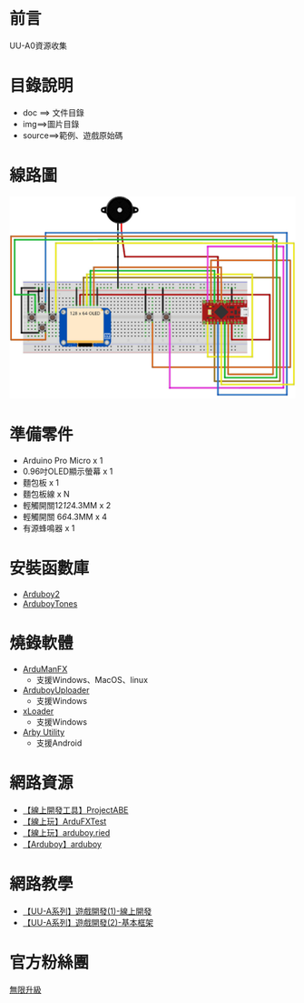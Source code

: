 # 前言
UU-A0資源收集

# 目錄說明
* doc ==> 文件目錄
* img==>圖片目錄
* source==>範例、遊戲原始碼

# 線路圖
![alt CircuitDiagram](https://github.com/channel2007/UU-A0/blob/master/img/CircuitDiagram.jpg "CircuitDiagram")

# 準備零件
* Arduino Pro Micro x 1
* 0.96吋OLED顯示螢幕 x 1
* 麵包板 x 1
* 麵包板線 x N
* 輕觸開關12*12*4.3MM x 2
* 輕觸開關 6*6*4.3MM x 4
* 有源蜂鳴器 x 1

# 安裝函數庫
* [Arduboy2](https://github.com/MLXXXp/Arduboy2)
* [ArduboyTones](https://github.com/MLXXXp/ArduboyTones)

# 燒錄軟體
* [ArduManFX](https://github.com/tuxinator2009/ArduManFX/releases)
  * 支援Windows、MacOS、linux
* [ArduboyUploader](https://github.com/eried/ArduboyUploader/releases/tag/1.4)
  * 支援Windows
* [xLoader](https://github.com/binaryupdates/xLoader)
  * 支援Windows
* [Arby Utility](https://github.com/obono/ArbyUtility?tab=readme-ov-file)
  * 支援Android

# 網路資源
* [【線上開發工具】ProjectABE](https://felipemanga.github.io/ProjectABE/)
* [【線上玩】ArduFXTest](https://bateske.github.io/ArduFXTest/)
* [【線上玩】arduboy.ried](https://arduboy.ried.cl/)
* [【Arduboy】arduboy](https://www.arduboy.com/?spm=a2c4e.11153940.blogcont658194.6.45b54ecbV1huX1)



# 網路教學
* [【UU-A系列】遊戲開發(1)-線上開發](https://uupgrade.medium.com/uu-a%E7%B3%BB%E5%88%97-%E9%81%8A%E6%88%B2%E9%96%8B%E7%99%BC-1-%E7%B7%9A%E4%B8%8A%E9%96%8B%E7%99%BC-19f8f091bb55)
* [【UU-A系列】遊戲開發(2)-基本框架](https://uupgrade.medium.com/uu-a%E7%B3%BB%E5%88%97-%E9%81%8A%E6%88%B2%E9%96%8B%E7%99%BC-2-%E5%9F%BA%E6%9C%AC%E6%A1%86%E6%9E%B6-2ec7a07dc4df)





# 官方粉絲團
[無限升級](https://www.facebook.com/unlimited.upgrade)
